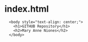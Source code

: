 # index.html
<!DOCTYPE html>
<html>
    
      <body style="text-align: center;">
        <h1>GITHUB Repository</h1>
        <h2>Mary Anne Niones</h2>
      </body>
</html>
    
